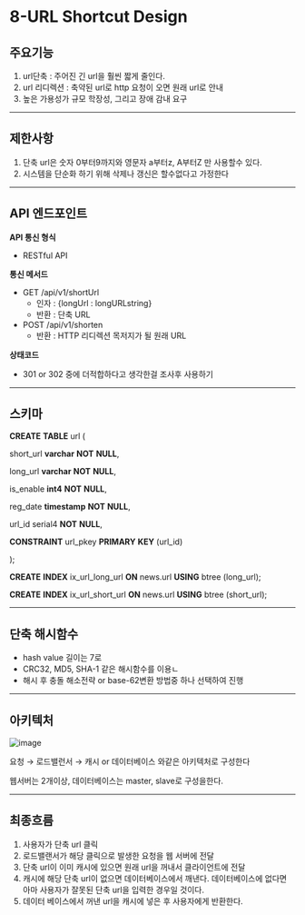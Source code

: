 # 8-URL Shortcut Design

## 주요기능

1. url단축 : 주어진 긴 url을 훨씬 짧게 줄인다.
2. url 리디렉션 : 축약된 url로 http 요청이 오면 원래 url로 안내
3. 높은 가용성가 규모 학장성, 그리고 장애 감내 요구
---

## 제한사항

1. 단축 url은 숫자 0부터9까지와 영문자 a부터z, A부터Z 만 사용할수 있다.
2. 시스템을 단순화 하기 위해 삭제나 갱신은 할수없다고 가정한다

---

## API 엔드포인트

**API 통신 형식**

- RESTful API

**통신 메서드**

- GET /api/v1/shortUrl
    - 인자 : {longUrl : longURLstring}
    - 반환 : 단축 URL
- POST /api/v1/shorten
    - 반환 : HTTP 리디렉션 목저지가 될 원래 URL

**상태코드**

- 301 or 302 중에 더적합하다고 생각한걸 조사후 사용하기

---

## 스키마

**CREATE** **TABLE** url (

short_url **varchar** **NOT** **NULL**,

long_url **varchar** **NOT** **NULL**,

is_enable **int4** **NOT** **NULL**,

reg_date **timestamp** **NOT** **NULL**,

url_id serial4 **NOT** **NULL**,

**CONSTRAINT** url_pkey **PRIMARY** **KEY** (url_id)

);

**CREATE** **INDEX** ix_url_long_url **ON** news.url **USING** btree (long_url);

**CREATE** **INDEX** ix_url_short_url **ON** news.url **USING** btree (short_url);

---

## 단축 해시함수

- hash value 길이는 7로
- CRC32, MD5, SHA-1 같은 해시함수를 이용ㄴ
- 해시 후 충돌 해소전략 or base-62변환 방법중 하나 선택하여 진행

---

## 아키텍처

![image](https://github.com/user-attachments/assets/57d4da31-ced4-4044-b6ec-189df523c21d)

요청 → 로드밸런서 → 캐시 or 데이터베이스 와같은 아키텍처로 구성한다

웹서버는 2개이상, 데이터베이스는 master, slave로 구성을한다.

---

## 최종흐름

1. 사용자가 단축 url 클릭
2. 로드밸랜서가 해당 클릭으로 발생한 요청을 웹 서버에 전달
3. 단축 url이 이미 캐시에 있으면 원래 url을 꺼내서 클라이언트에 전달
4. 캐시에 해당 단축 url이 없으면 데이터베이스에서 깨낸다. 데이터베이스에 없다면 아마 사용자가 잘못된 단축 url을 입력한 경우일 것이다.
5. 데이터 베이스에서 꺼낸 url을 캐시에 넣은 후 사용자에게 반환한다.
